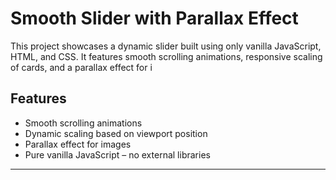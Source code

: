 # Smooth Slider with Parallax Effect

This project showcases a dynamic slider built using only vanilla JavaScript, HTML, and CSS. It features smooth scrolling animations, responsive scaling of cards, and a parallax effect for i

## Features
- Smooth scrolling animations
- Dynamic scaling based on viewport position
- Parallax effect for images
- Pure vanilla JavaScript – no external libraries

---
